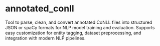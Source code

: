 # annotated_conll
Tool to parse, clean, and convert annotated CoNLL files into structured JSON or spaCy formats for NLP model training and evaluation. Supports easy customization for entity tagging, dataset preprocessing, and integration with modern NLP pipelines.
